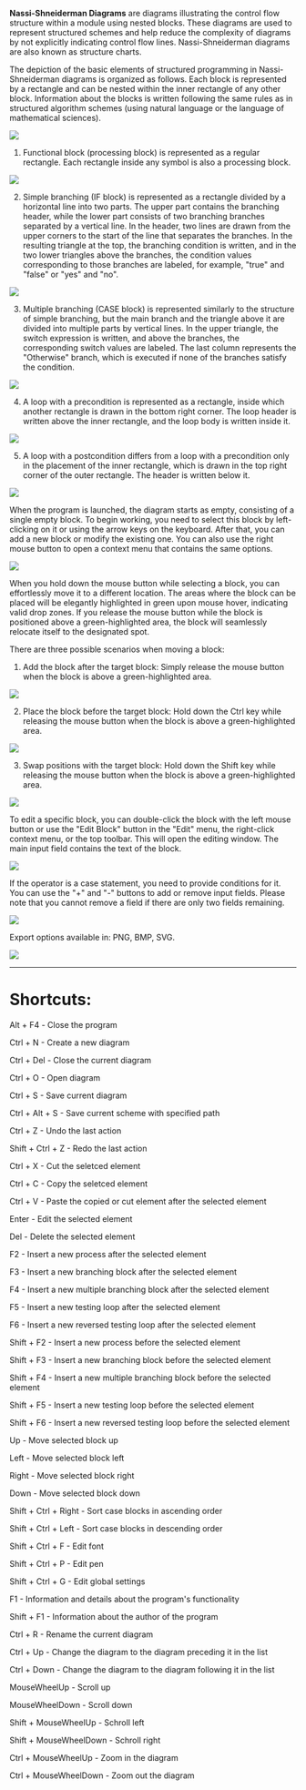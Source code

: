  **Nassi-Shneiderman Diagrams** are diagrams illustrating the control flow structure within a module using nested blocks. These diagrams are used to represent structured schemes and help reduce the complexity of diagrams by not explicitly indicating control flow lines. Nassi-Shneiderman diagrams are also known as structure charts.

 The depiction of the basic elements of structured programming in Nassi-Shneiderman diagrams is organized as follows. Each block is represented by a rectangle and can be nested within the inner rectangle of any other block. Information about the blocks is written following the same rules as in structured algorithm schemes (using natural language or the language of mathematical sciences).

![](Images/Main.png)

1. Functional block (processing block) is represented as a regular rectangle. Each rectangle inside any symbol is also a processing block.

![](Images/Process.png)

2. Simple branching (IF block) is represented as a rectangle divided by a horizontal line into two parts. The upper part contains the branching header, while the lower part consists of two branching branches separated by a vertical line. In the header, two lines are drawn from the upper corners to the start of the line that separates the branches. In the resulting triangle at the top, the branching condition is written, and in the two lower triangles above the branches, the condition values corresponding to those branches are labeled, for example, "true" and "false" or "yes" and "no".

![](Images/If.png)

3. Multiple branching (CASE block) is represented similarly to the structure of simple branching, but the main branch and the triangle above it are divided into multiple parts by vertical lines. In the upper triangle, the switch expression is written, and above the branches, the corresponding switch values are labeled. The last column represents the "Otherwise" branch, which is executed if none of the branches satisfy the condition.

![](Images/Case.png)

4. A loop with a precondition is represented as a rectangle, inside which another rectangle is drawn in the bottom right corner. The loop header is written above the inner rectangle, and the loop body is written inside it.

![](Images/FirstLoop.png)

5. A loop with a postcondition differs from a loop with a precondition only in the placement of the inner rectangle, which is drawn in the top right corner of the outer rectangle. The header is written below it.

![](Images/LastLoop.png)

When the program is launched, the diagram starts as empty, consisting of a single empty block. To begin working, you need to select this block by left-clicking on it or using the arrow keys on the keyboard. After that, you can add a new block or modify the existing one. You can also use the right mouse button to open a context menu that contains the same options.

![](Images/FirstStart.png)

When you hold down the mouse button while selecting a block, you can effortlessly move it to a different location. The areas where the block can be placed will be elegantly highlighted in green upon mouse hover, indicating valid drop zones. If you release the mouse button while the block is positioned above a green-highlighted area, the block will seamlessly relocate itself to the designated spot.

There are three possible scenarios when moving a block:

1. Add the block after the target block: Simply release the mouse button when the block is above a green-highlighted area.

  
![](Images/MoveAfter.png)

2. Place the block before the target block: Hold down the Ctrl key while releasing the mouse button when the block is above a green-highlighted area.

  
![](Images/MoveBefore.png)

3. Swap positions with the target block: Hold down the Shift key while releasing the mouse button when the block is above a green-highlighted area.

  
![](Images/Swap.png)

To edit a specific block, you can double-click the block with the left mouse button or use the "Edit Block" button in the "Edit" menu, the right-click context menu, or the top toolbar. This will open the editing window. The main input field contains the text of the block.

![](Images/Write%20Action.png)

If the operator is a case statement, you need to provide conditions for it. You can use the "+" and "-" buttons to add or remove input fields. Please note that you cannot remove a field if there are only two fields remaining.

![](Images/Write%20Conditions.png)

Export options available in: PNG, BMP, SVG.

![](Images/Import.png)

---

# Shortcuts:
Alt + F4 - Сlose the program



Ctrl + N - Create a new diagram

Ctrl + Del - Close the current diagram

Ctrl + O - Open diagram

Ctrl + S - Save current diagram

Ctrl + Alt + S - Save current scheme with specified path



Ctrl + Z - Undo the last action

Shift + Ctrl + Z - Redo the last action



Ctrl + X - Cut the seletced element

Ctrl + C - Copy the seletced element

Ctrl + V - Paste the copied or cut element after the selected element



Enter - Edit the selected element

Del - Delete the selected element



F2 - Insert a new process after the selected element

F3 - Insert a new branching block after the selected element

F4 - Insert a new multiple branching block after the selected element

F5 - Insert a new testing loop after the selected element

F6 - Insert a new reversed testing loop after the selected element



Shift + F2 - Insert a new process before the selected element

Shift + F3 - Insert a new branching block before the selected element

Shift + F4 - Insert a new multiple branching block before the selected element

Shift + F5 - Insert a new testing loop before the selected element

Shift + F6 - Insert a new reversed testing loop before the selected element



Up - Move selected block up

Left - Move selected block left

Right - Move selected block right

Down - Move selected block down



Shift + Ctrl + Right - Sort case blocks in ascending order

Shift + Ctrl + Left - Sort case blocks in descending order



Shift + Ctrl + F - Edit font

Shift + Ctrl + P - Edit pen

Shift + Ctrl + G - Edit global settings



F1 - Information and details about the program's functionality

Shift + F1 - Information about the author of the program



Ctrl + R - Rename the current diagram

Ctrl + Up - Change the diagram to the diagram preceding it in the list

Ctrl + Down - Change the diagram to the diagram following it in the list



MouseWheelUp - Scroll up

MouseWheelDown - Scroll down

Shift + MouseWheelUp - Schroll left

Shift + MouseWheelDown - Schroll right



Ctrl + MouseWheelUp - Zoom in the diagram

Ctrl + MouseWheelDown - Zoom out the diagram

